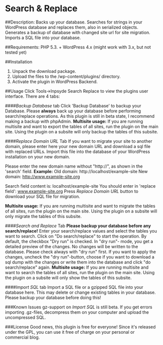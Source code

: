 # Search & Replace

##Description:
Backs up your database.
Searches for strings in your WordPress database and replaces them, also in serialized objects.
Generates a backup of database with changed site url for site migration.
Imports a SQL file into your database.

##Requirements:
PHP 5.3. +
WordPress 4.x (might work with 3.x, but not tested yet)

##Installation
1. Unpack the download package.
2. Upload the files to the /wp-content/plugins/ directory.
3. Activate the plugin in WordPress Backend.


##Usage
Click Tools->Inpsyde Search Replace to view the plugins user interface. There are 4 tabs:

####*Backup Database* tab
Click 'Backup Database' to backup your Database. Please **always** back up your database before performing search/replace operations.
As this plugin is still in beta state, I recommend making a backup with phpAdmin. 
**Multisite usage:**
If you are running multisite and want to export the tables of all sites, run the plugin on the main site. Using the plugin on a subsite will only backup the tables of this subsite.

####*Replace Domain URL* Tab
If you want to migrate your site to another domain, please enter here your new domain URL and download a sql file with replaced URLs. Import this file into the database of your WordPress installation on your new domain. 



Please enter the new domain name without "http://", as shown in the 'search' field.
**Example:**
Old domain: http://localhost/example-site
New domain: http://www.example-site.org

Search field content is: localhost/example-site
You should enter in 'replace field': www.example-site.org
Press *Replace Domain URL* button to download your SQL file for migration.

**Multisite usage:**
If you are running multisite and want to migrate the tables of all sites, run the plugin on the main site. Using the plugin on a subsite will only migrate the tables of this subsite.


####*Search and Replace* Tab
**Please backup your database before any search/replace!**
Enter your search/replace values and select the tables you want to search. Click on "Do search/replace" to start the operation. 
By default, the checkbox "Dry run" is checked. In "dry run"- mode, you get a detailed preview of the changes. No changes will be written to the database. Please check always with "dry run" first.
If you want to apply the changes, uncheck the "dry run"-button, choose if you want to download a sql dump with the changes or write them into the database and click "do search/replace" again. 
**Multisite usage:**
If you are running multisite and want to search the tables of all sites, run the plugin on the main site. Using the plugin on a subsite will only show the tables of this subsite.

####*Import SQL* tab
Import a SQL file or a gzipped SQL file into your database here. This may delete or change existing tables in your database. Please backup your database before doing this! 


###Known Issues
gz-support on *Import SQL* is still beta. If you get errors importing .gz-files, decompress them on your computer and upload the uncompressed SQL.


###License
Good news, this plugin is free for everyone! Since it's released under the GPL, you can use it free of charge on your personal or commercial blog.







